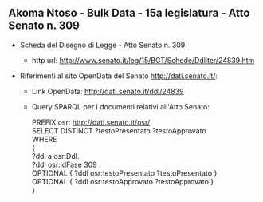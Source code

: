 ## Akoma Ntoso - Bulk Data - 15a legislatura - Atto Senato n. 309 ##

* Scheda del Disegno di Legge - Atto Senato n. 309:
	* http url: http://www.senato.it/leg/15/BGT/Schede/Ddliter/24839.htm

* Riferimenti al sito OpenData del Senato http://dati.senato.it/:
	* Link OpenData: http://dati.senato.it/ddl/24839
	* Query SPARQL per i documenti relativi all'Atto Senato:

        PREFIX osr: <http://dati.senato.it/osr/>  
		SELECT DISTINCT ?testoPresentato ?testoApprovato  
		WHERE  
		{  
		    ?ddl a osr:Ddl.  
		    ?ddl osr:idFase 309 .  
		    OPTIONAL { ?ddl osr:testoPresentato ?testoPresentato }  
		    OPTIONAL { ?ddl osr:testoApprovato ?testoApprovato }  
		}
		